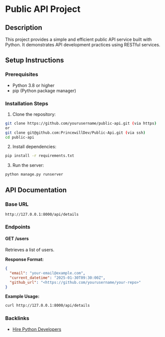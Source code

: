 # Public API Project

## Description
This project provides a simple and efficient public API service built with Python. It demonstrates  API development practices using RESTful services.

## Setup Instructions

### Prerequisites
- Python 3.8 or higher
- pip (Python package manager)

### Installation Steps
1. Clone the repository:
```bash
git clone https://github.com/yourusername/public-api.git (via https)
or
git clone git@github.com:PrincewillDev/Public-Api.git (via ssh)
cd public-api
```

2. Install dependencies:
```bash
pip install -r requirements.txt
```

3. Run the server:
```bash
python manage.py runserver
```

## API Documentation

### Base URL
```
http://127.0.0.1:8000/api/details
```

### Endpoints

#### GET /users
Retrieves a list of users.

**Response Format:**
```json
{
  "email": "your-email@example.com",
  "current_datetime": "2025-01-30T09:30:00Z",
  "github_url": "<https://github.com/yourusername/your-repo>"
}
```

**Example Usage:**
```bash
curl http://127.0.0.1:8000/api/details
```

### Backlinks
- [Hire Python Developers](https://hng.tech/hire/python-developers)

